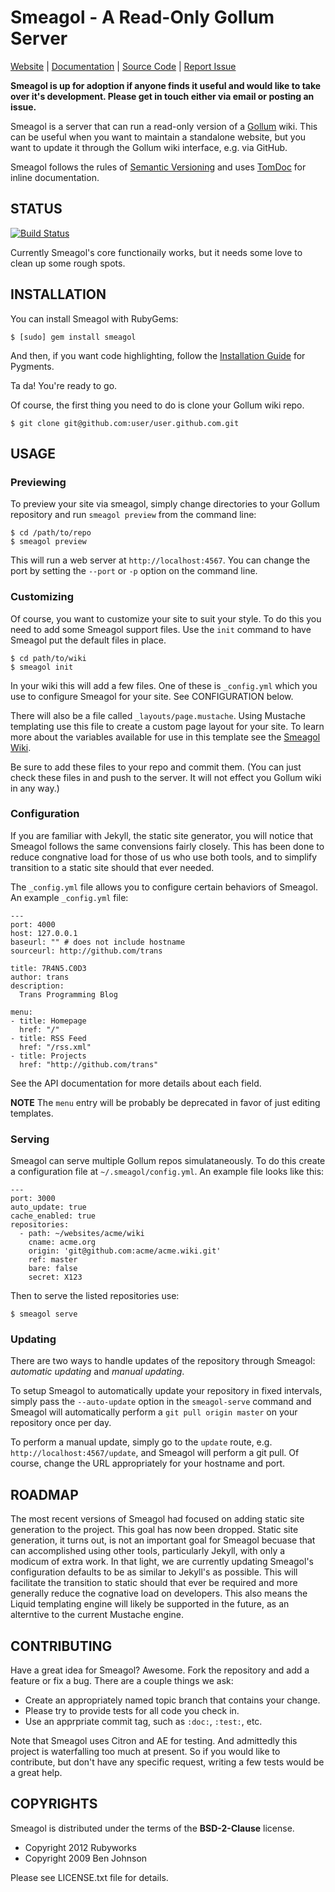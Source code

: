 Smeagol - A Read-Only Gollum Server
===================================

[Website](http://rubyworks.github.com/smeagol) |
[Documentation](http://rubydoc.info/rubyworks/smeagol) |
[Source Code](http://github.com/rubyworks/smeagol) |
[Report Issue](http://github.com/rubyworks/smeagol/issues)


**Smeagol is up for adoption if anyone finds it useful and would like to take over
it's development. Please get in touch either via email or posting an issue.**

Smeagol is a server that can run a read-only version of a
[Gollum](http://github.com/github/gollum) wiki. This can be useful when you
want to maintain a standalone website, but you want to update it through
the Gollum wiki interface, e.g. via GitHub.

Smeagol follows the rules of [Semantic Versioning](http://semver.org/) and uses
[TomDoc](http://tomdoc.org/) for inline documentation.


## STATUS

[![Build Status](https://secure.travis-ci.org/rubyworks/smeagol.png)](http://travis-ci.org/rubyworks/smeagol)

Currently Smeagol's core functionaily works, but it needs some love to clean up
some rough spots.


## INSTALLATION

You can install Smeagol with RubyGems:

    $ [sudo] gem install smeagol

And then, if you want code highlighting, follow the
[Installation Guide](http://pygments.org/docs/installation) for Pygments.

Ta da! You're ready to go.

Of course, the first thing you need to do is clone your Gollum wiki repo.

    $ git clone git@github.com:user/user.github.com.git


## USAGE

### Previewing

To preview your site via smeagol, simply change directories to your Gollum repository
and run `smeagol preview` from the command line:

    $ cd /path/to/repo
    $ smeagol preview

This will run a web server at `http://localhost:4567`. You can change the port
by setting the `--port` or `-p` option on the command line.

### Customizing

Of course, you want to customize your site to suit your style. To do this you
need to add some Smeagol support files. Use the `init` command to have Smeagol
put the default files in place.

    $ cd path/to/wiki
    $ smeagol init

In your wiki this will add a few files. One of these is `_config.yml` which you
use to configure Smeagol for your site. See CONFIGURATION below.

There will also be a file called `_layouts/page.mustache`. Using Mustache templating
use this file to create a custom page layout for your site. To learn more
about the variables available for use in this template see
the [Smeagol Wiki](http://github.com/rubyworks/smeagol/wiki).

Be sure to add these files to your repo and commit them. (You can just check
these files in and push to the server. It will not effect you Gollum
wiki in any way.)

### Configuration

If you are familiar with Jekyll, the static site generator, you will notice 
that Smeagol follows the same convensions fairly closely. This has been done
to reduce congnative load for those of us who use both tools, and to simplify
transition to a static site should that ever needed.

The `_config.yml` file allows you to configure certain behaviors of Smeagol.
An example `_config.yml` file:

    ---
    port: 4000
    host: 127.0.0.1
    baseurl: "" # does not include hostname
    sourceurl: http://github.com/trans

    title: 7R4N5.C0D3
    author: trans
    description:
      Trans Programming Blog

    menu:
    - title: Homepage
      href: "/"
    - title: RSS Feed
      href: "/rss.xml"
    - title: Projects
      href: "http://github.com/trans"

See the API documentation for more details about each field.

**NOTE** The `menu` entry will be probably be deprecated in favor of just
editing templates.

### Serving

Smeagol can serve multiple Gollum repos simulataneously. To do this
create a configuration file at `~/.smeagol/config.yml`. An example file
looks like this:

    ---
    port: 3000
    auto_update: true
    cache_enabled: true
    repositories:
      - path: ~/websites/acme/wiki
        cname: acme.org
        origin: 'git@github.com:acme/acme.wiki.git'
        ref: master
        bare: false
        secret: X123

Then to serve the listed repositories use:

    $ smeagol serve

### Updating

There are two ways to handle updates of the repository through Smeagol: 
*automatic updating* and *manual updating*.

To setup Smeagol to automatically update your repository in fixed intervals,
simply pass the `--auto-update` option in the `smeagol-serve` command and Smeagol
will automatically perform a `git pull origin master` on your repository once
per day.

To perform a manual update, simply go to the `update` route, e.g. `http://localhost:4567/update`,
and Smeagol will perform a git pull. Of course, change the URL appropriately
for your hostname and port.


## ROADMAP

The most recent versions of Smeagol had focused on adding static site generation
to the project. This goal has now been dropped. Static site generation, it turns 
out, is not an important goal for Smeagol becuase that can accomplished using
other tools, particularly Jekyll, with only a modicum of extra work. In that
light, we are currently updating Smeagol's configuration defaults to be as
similar to Jekyll's as possible. This will facilitate the transition to static
should that ever be required and more generally reduce the cognative load on
developers. This also means the Liquid templating engine will likely be supported
in the future, as an alterntive to the current Mustache engine.


## CONTRIBUTING

Have a great idea for Smeagol? Awesome. Fork the repository and add a feature
or fix a bug. There are a couple things we ask:

* Create an appropriately named topic branch that contains your change.
* Please try to provide tests for all code you check in.
* Use an apprpriate commit tag, such as `:doc:`, `:test:`, etc.

Note that Smeagol uses Citron and AE for testing. And admittedly this project
is waterfalling too much at present. So if you would like to contribute, but
don't have any specific request, writing a few tests would be a great help.


## COPYRIGHTS

Smeagol is distributed under the terms of the **BSD-2-Clause** license.

* Copyright 2012 Rubyworks
* Copyright 2009 Ben Johnson

Please see LICENSE.txt file for details.

